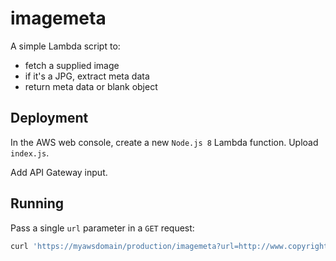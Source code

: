 # imagemeta

A simple Lambda script to:

- fetch a supplied image
- if it's a JPG, extract meta data
- return meta data or blank object

## Deployment

In the AWS web console, create a new `Node.js 8` Lambda function. Upload `index.js`.

Add API Gateway input.

## Running

Pass a single `url` parameter in a `GET` request:

```sh
curl 'https://myawsdomain/production/imagemeta?url=http://www.copyrighthub.org/wp-content/uploads/2018/04/IMG_20180409_170638316-1024x768.jpg'
```
